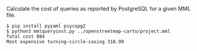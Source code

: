Calculate the cost of queries as reported by PostgreSQL for a given MML file.

    $ pip install pyyaml psycopg2
    $ python3 mmlquerycost.py ../openstreetmap-carto/project.mml
    Total cost 884
    Most expensive turning-circle-casing 318.99
